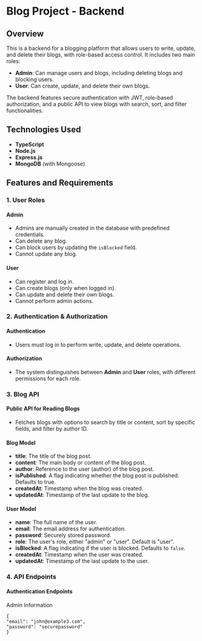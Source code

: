 # Blog Project - Backend

## Overview

This is a backend for a blogging platform that allows users to write, update, and delete their blogs, with role-based access control. It includes two main roles:

- **Admin**: Can manage users and blogs, including deleting blogs and blocking users.
- **User**: Can create, update, and delete their own blogs.

The backend features secure authentication with JWT, role-based authorization, and a public API to view blogs with search, sort, and filter functionalities.

## Technologies Used

- **TypeScript**
- **Node.js**
- **Express.js**
- **MongoDB** (with Mongoose)

## Features and Requirements

### 1. User Roles

#### Admin

- Admins are manually created in the database with predefined credentials.
- Can delete any blog.
- Can block users by updating the `isBlocked` field.
- Cannot update any blog.

#### User

- Can register and log in.
- Can create blogs (only when logged in).
- Can update and delete their own blogs.
- Cannot perform admin actions.

### 2. Authentication & Authorization

#### Authentication

- Users must log in to perform write, update, and delete operations.

#### Authorization

- The system distinguishes between **Admin** and **User** roles, with different permissions for each role.

### 3. Blog API

#### Public API for Reading Blogs

- Fetches blogs with options to search by title or content, sort by specific fields, and filter by author ID.

#### Blog Model

- **title**: The title of the blog post.
- **content**: The main body or content of the blog post.
- **author**: Reference to the user (author) of the blog post.
- **isPublished**: A flag indicating whether the blog post is published. Defaults to true.
- **createdAt**: Timestamp when the blog was created.
- **updatedAt**: Timestamp of the last update to the blog.

#### User Model

- **name**: The full name of the user.
- **email**: The email address for authentication.
- **password**: Securely stored password.
- **role**: The user's role, either "admin" or "user". Default is "user".
- **isBlocked**: A flag indicating if the user is blocked. Defaults to `false`.
- **createdAt**: Timestamp when the user was created.
- **updatedAt**: Timestamp of the last update to the user.

### 4. API Endpoints

#### Authentication Endpoints

Admin Information

```
{
"email": "john@example3.com",
"password": "securepassword"
}
```
